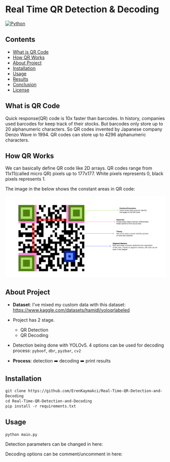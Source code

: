 # Real Time QR Detection & Decoding
<a href='https://www.python.org/' target="_blank"><img alt='Python' src='https://img.shields.io/badge/Made_With Python-100000?style=for-the-badge&logo=Python&logoColor=white&labelColor=3774A7&color=FFD445'/></a>
<a href='https://github.com/ErenKaymakci/Real-Time-QR-Detection-and-Decoding/blob/main/LICENSE' target="_blank"><img alt='' src='https://img.shields.io/badge/MIT_Lıcense-100000?style=for-the-badge&logo=&logoColor=white&labelColor=3774A7&color=000000'/></a>

## Contents   
- [What is QR Code](#what-is-qr-code)
- [How QR Works](#how-qr-works)
- [About Project]()
- [Installation]()
- [Usage]()
- [Results]()
- [Conclusion]()
- [License](LICENSE)

## What is QR Code
Quick response(QR) code is 10x faster than barcodes. In history, companies used barcodes for keep track of their stocks. But barcodes only store up to 20 alphanumeric characters. So QR codes invented by Japanese company Denzo Wave in 1994. QR codes can store up to 4296 alphanumeric characters.

## How QR Works
We can basically define QR code like 2D arrays. QR codes range from 11x11(called micro QR) pixels up to 177x177. White pixels represents 0, black pixels represents 1. 

The image in the below shows the constant areas in QR code:

![image](/imgs/explained.png)



## About Project
- **Dataset**: I've mixed my custom data with this dataset: 
https://www.kaggle.com/datasets/hamidl/yoloqrlabeled

- Project has 2 stage. 
   - QR Detection
   - QR Decoding 
 
- Detection being done with YOLOv5. 4 options can be used for decoding process: `pyboof`, `dbr`, `pyzbar`, `cv2` 
- **Process**: detection ➡️ decoding ➡️ print results

## Installation
```
git clone https://github.com/ErenKaymakci/Real-Time-QR-Detection-and-Decoding
cd Real-Time-QR-Detection-and-Decoding
pip install -r requirements.txt
```
## Usage
`python main.py`

Detection parameters can be changed in here: 

Decoding options can be comment/uncomment in here: 
